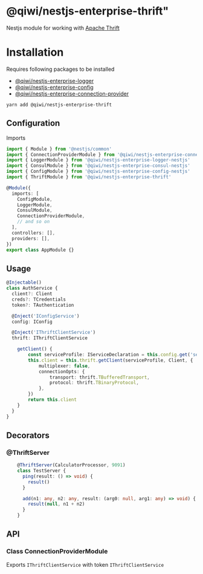 # @qiwi/nestjs-enterprise-thrift"

Nestjs module for working with [Apache Thrift](https://thrift.apache.org/)

# Installation
Requires following packages to be installed
- [@qiwi/nestjs-enterprise-logger](https://github.com/qiwi/nestjs-enterprise/tree/master/packages/logger)
- [@qiwi/nestjs-enterprise-config](https://github.com/qiwi/nestjs-enterprise/tree/master/packages/config)
- [@qiwi/nestjs-enterprise-connection-provider](https://github.com/qiwi/nestjs-enterprise/tree/master/packages/connection-provider)

```shell script
yarn add @qiwi/nestjs-enterprise-thrift
```

## Configuration
Imports
```typescript
import { Module } from '@nestjs/common'
import { ConnectionProviderModule } from '@qiwi/nestjs-enterprise-connection-provider'
import { LoggerModule } from '@qiwi/nestjs-enterprise-logger-nestjs'
import { ConsulModule } from '@qiwi/nestjs-enterprise-consul-nestjs'
import { ConfigModule } from '@qiwi/nestjs-enterprise-config-nestjs'
import { ThriftModule } from '@qiwi/nestjs-enterprise-thrift'

@Module({
  imports: [
    ConfigModule,
    LoggerModule,
    ConsulModule,
    ConnectionProviderModule,
    // and so on
  ],
  controllers: [],
  providers: [],
})
export class AppModule {}
```
## Usage
```typescript
@Injectable()
class AuthService {
  client?: Client
  creds?: TCredentials
  token?: TAuthentication

  @Inject('IConfigService')
  config: IConfig

  @Inject('IThriftClientService')
  thrift: IThriftClientService

    getClient() {
        const serviceProfile: IServiceDeclaration = this.config.get('serviceName')
        this.client = this.thrift.getClient(serviceProfile, Client, {
            multiplexer: false,
            connectionOpts: {
                transport: thrift.TBufferedTransport,
                protocol: thrift.TBinaryProtocol,
            },
        })
        return this.client
    }
  }
}
```

## Decorators
### @ThriftServer
```typescript
    @ThriftServer(CalculatorProcessor, 9091)
    class TestServer {
      ping(result: () => void) {
        result()
      }

      add(n1: any, n2: any, result: (arg0: null, arg1: any) => void) {
        result(null, n1 + n2)
      }
    }
```
## API
### Class ConnectionProviderModule
Exports `IThriftClientService` with token `IThriftClientService`

